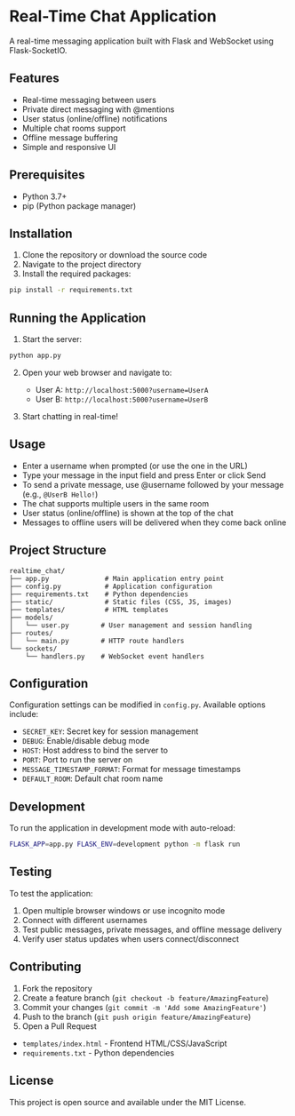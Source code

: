 # Real-Time Chat Application

A real-time messaging application built with Flask and WebSocket using Flask-SocketIO.

## Features

- Real-time messaging between users
- Private direct messaging with @mentions
- User status (online/offline) notifications
- Multiple chat rooms support
- Offline message buffering
- Simple and responsive UI

## Prerequisites

- Python 3.7+
- pip (Python package manager)

## Installation

1. Clone the repository or download the source code
2. Navigate to the project directory
3. Install the required packages:

```bash
pip install -r requirements.txt
```

## Running the Application

1. Start the server:

```bash
python app.py
```

2. Open your web browser and navigate to:
   - User A: `http://localhost:5000?username=UserA`
   - User B: `http://localhost:5000?username=UserB`

3. Start chatting in real-time!

## Usage

- Enter a username when prompted (or use the one in the URL)
- Type your message in the input field and press Enter or click Send
- To send a private message, use @username followed by your message (e.g., `@UserB Hello!`)
- The chat supports multiple users in the same room
- User status (online/offline) is shown at the top of the chat
- Messages to offline users will be delivered when they come back online

## Project Structure

```
realtime_chat/
├── app.py              # Main application entry point
├── config.py           # Application configuration
├── requirements.txt    # Python dependencies
├── static/             # Static files (CSS, JS, images)
├── templates/          # HTML templates
├── models/
│   └── user.py        # User management and session handling
├── routes/
│   └── main.py        # HTTP route handlers
└── sockets/
    └── handlers.py    # WebSocket event handlers
```

## Configuration

Configuration settings can be modified in `config.py`. Available options include:

- `SECRET_KEY`: Secret key for session management
- `DEBUG`: Enable/disable debug mode
- `HOST`: Host address to bind the server to
- `PORT`: Port to run the server on
- `MESSAGE_TIMESTAMP_FORMAT`: Format for message timestamps
- `DEFAULT_ROOM`: Default chat room name

## Development

To run the application in development mode with auto-reload:

```bash
FLASK_APP=app.py FLASK_ENV=development python -m flask run
```

## Testing

To test the application:

1. Open multiple browser windows or use incognito mode
2. Connect with different usernames
3. Test public messages, private messages, and offline message delivery
4. Verify user status updates when users connect/disconnect

## Contributing

1. Fork the repository
2. Create a feature branch (`git checkout -b feature/AmazingFeature`)
3. Commit your changes (`git commit -m 'Add some AmazingFeature'`)
4. Push to the branch (`git push origin feature/AmazingFeature`)
5. Open a Pull Request
- `templates/index.html` - Frontend HTML/CSS/JavaScript
- `requirements.txt` - Python dependencies

## License

This project is open source and available under the MIT License.
